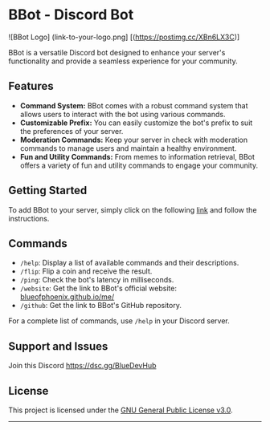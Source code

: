 # BBot - Discord Bot

![BBot Logo] (link-to-your-logo.png] [(https://postimg.cc/XBn6LX3C)]

BBot is a versatile Discord bot designed to enhance your server's functionality and provide a seamless experience for your community.

## Features

- **Command System:** BBot comes with a robust command system that allows users to interact with the bot using various commands.
- **Customizable Prefix:** You can easily customize the bot's prefix to suit the preferences of your server.
- **Moderation Commands:** Keep your server in check with moderation commands to manage users and maintain a healthy environment.
- **Fun and Utility Commands:** From memes to information retrieval, BBot offers a variety of fun and utility commands to engage your community.

## Getting Started

To add BBot to your server, simply click on the following [link](https://dsc.gg/bluedevhub) and follow the instructions.

## Commands

- `/help`: Display a list of available commands and their descriptions.
- `/flip`: Flip a coin and receive the result.
- `/ping`: Check the bot's latency in milliseconds.
- `/website`: Get the link to BBot's official website: [blueofphoenix.github.io/me/](https://blueofphoenix.github.io/me/)
- `/github`: Get the link to BBot's GitHub repository.

For a complete list of commands, use `/help` in your Discord server.

## Support and Issues

Join this Discord https://dsc.gg/BlueDevHub

## License

This project is licensed under the [GNU General Public License v3.0](https://www.gnu.org/licenses/gpl-3.0.en.html).

---
